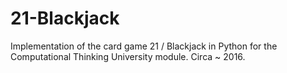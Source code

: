 # 21-Blackjack

Implementation of the card game 21 / Blackjack in Python for the Computational Thinking University module. Circa ~ 2016.
